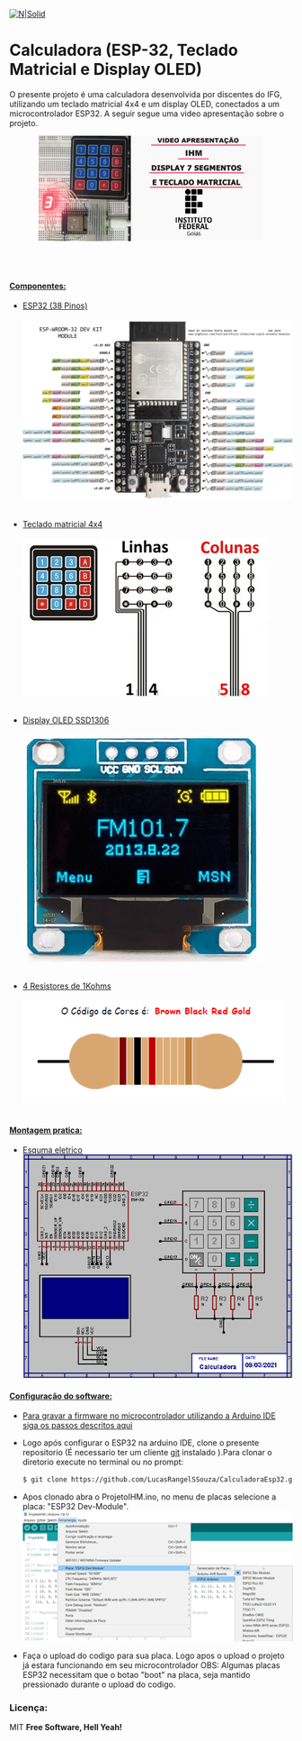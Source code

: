 
[![N|Solid](https://eventos.ifg.edu.br/semanai2c/wp-content/uploads/sites/7/2016/08/marca-ifg-2015-todas-as-verses.png)](https://www.ifg.edu.br/goiania)

# Calculadora (ESP-32, Teclado Matricial e Display OLED)
O presente projeto é uma calculadora desenvolvida por discentes do IFG, utilizando um teclado matricial 4x4 e um display OLED, conectados a um microcontrolador ESP32. A seguir segue uma video apresentação sobre o projeto.

<p align="center">
  <a href="https://youtu.be/XzZY5017TaU"><img src="https://github.com/LucasRangelSSouza/CalculadoraEsp32/blob/main/assets/Miniatura.png">
</p>

 <br/><br/>


#### Componentes:

  - ESP32 (38 Pinos)
  <br/><br/>
![](https://github.com/LucasRangelSSouza/CalculadoraEsp32/blob/main/assets/ESP32-DEVKIT-V4-pinout-v2.jpg)
  <br/><br/>
  
  - Teclado matricial 4x4
  <br/><br/>
![](https://github.com/LucasRangelSSouza/CalculadoraEsp32/blob/main/assets/teclado-membrana-4x4.jpg)
  <br/><br/>
  
  - Display OLED SSD1306
  <br/><br/>
![](https://github.com/LucasRangelSSouza/CalculadoraEsp32/blob/main/assets/display7.jpg)
<br/><br/>


  - 4 Resistores de 1Kohms
  <br/><br/>
![](https://github.com/LucasRangelSSouza/CalculadoraEsp32/blob/main/assets/1kohms.png )
<br/><br/>
  
#### Montagem pratica:

  - Esquma eletrico
  ![](https://github.com/LucasRangelSSouza/CalculadoraEsp32/blob/main/assets/esquemaEletrico.bmp)
  

#### Configuração do software:

  - Para gravar a firmware no microcontrolador utilizando a Arduino IDE
siga os passos descritos [aqui](https://randomnerdtutorials.com/installing-the-esp32-board-in-arduino-ide-windows-instructions/)

  - Logo após configurar o ESP32 na arduino IDE, clone o presente repositorio (É necessario ter um cliente [git](https://git-scm.com/) instalado ).Para clonar o diretorio execute no terminal ou no prompt:
	```sh
	$ git clone https://github.com/LucasRangelSSouza/CalculadoraEsp32.git
	```
  - Apos clonado abra o ProjetoIHM.ino, no menu de placas selecione a placa: "ESP32 Dev-Module".
	![](https://github.com/LucasRangelSSouza/CalculadoraEsp32/blob/main/assets/selectPlaca.png)
	
  - Faça o upload do codigo para sua placa. Logo apos o upload o projeto já estara funcionando em seu microcontrolador
		OBS: Algumas placas ESP32 necessitam que o botao "boot" na placa, seja mantido pressionado durante o upload do codigo.


### Licença:


MIT
**Free Software, Hell Yeah!**
